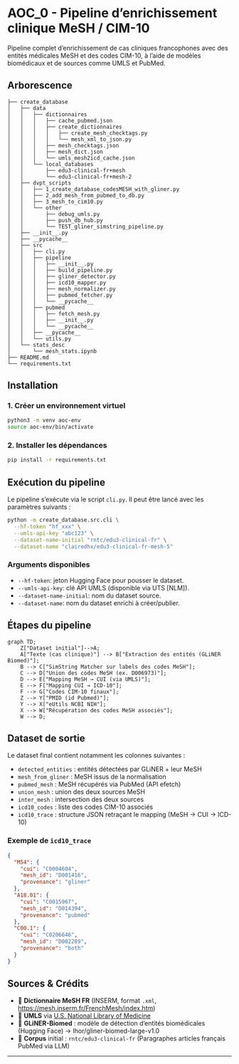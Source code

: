 # AOC_0 - Pipeline d’enrichissement clinique MeSH / CIM-10

Pipeline complet d’enrichissement de cas cliniques francophones avec des entités médicales MeSH et des codes CIM-10, à l’aide de modèles biomédicaux et de sources comme UMLS et PubMed.

## Arborescence 

```text
├── create_database
│   ├── data
│   │   ├── dictionnaires
│   │   │   ├── cache_pubmed.json
│   │   │   ├── create_dictionnaires
│   │   │   │   ├── create_mesh_checktags.py
│   │   │   │   └── mesh_xml_to_json.py
│   │   │   ├── mesh_checktags.json
│   │   │   ├── mesh_dict.json
│   │   │   └── umls_mesh2icd_cache.json
│   │   └── local_databases
│   │       ├── edu3-clinical-fr+mesh
│   │       └── edu3-clinical-fr+mesh-2
│   ├── dvpt_scripts
│   │   ├── 1_create_database_codesMESH_with_gliner.py
│   │   ├── 2_add_mesh_from_pubmed_to_db.py
│   │   ├── 3_mesh_to_cim10.py
│   │   └── other
│   │       ├── debug_umls.py
│   │       ├── push_db_hub.py
│   │       └── TEST_gliner_simstring_pipeline.py
│   ├── __init__.py
│   ├── __pycache__
│   ├── src
│   │   ├── cli.py
│   │   ├── pipeline
│   │   │   ├── __init__.py
│   │   │   ├── build_pipeline.py
│   │   │   ├── gliner_detector.py
│   │   │   ├── icd10_mapper.py
│   │   │   ├── mesh_normalizer.py
│   │   │   ├── pubmed_fetcher.py
│   │   │   └── __pycache__
│   │   ├── pubmed
│   │   │   ├── fetch_mesh.py
│   │   │   ├── __init__.py
│   │   │   └── __pycache__
│   │   ├── __pycache__
│   │   └── utils.py
│   └── stats_desc
│       └── mesh_stats.ipynb
├── README.md
└── requirements.txt
```




## Installation

### 1. Créer un environnement virtuel

```bash
python3 -m venv aoc-env
source aoc-env/bin/activate
```

### 2. Installer les dépendances

```bash
pip install -r requirements.txt
```

## Exécution du pipeline

Le pipeline s’exécute via le script `cli.py`. Il peut être lancé avec les paramètres suivants :

```bash
python -m create_database.src.cli \
  --hf-token "hf_xxx" \
  --umls-api-key "abc123" \
  --dataset-name-initial "rntc/edu3-clinical-fr" \
  --dataset-name "clairedhx/edu3-clinical-fr-mesh-5"
```

### Arguments disponibles

* `--hf-token`: jeton Hugging Face pour pousser le dataset.
* `--umls-api-key`: clé API UMLS (disponible via UTS \[NLM]).
* `--dataset-name-initial`: nom du dataset source.
* `--dataset-name`: nom du dataset enrichi à créer/publier.

## Étapes du pipeline

```mermaid
graph TD;
    Z["Dataset initial"]-->A;
    A["Texte (cas clinique)"] --> B["Extraction des entités (GLiNER Biomed)"];
    B --> C["SimString Matcher sur labels des codes MeSH"];
    C --> D["Union des codes MeSH (ex. D006973)"];
    D --> E["Mapping MeSH → CUI (via UMLS)"];
    E --> F["Mapping CUI → ICD-10"];
    F --> G["Codes CIM-10 finaux"];
    Z --> Y["PMID (id Pubmed)"];
    Y --> X["eUtils NCBI NIH"];
    X --> W["Récupération des codes MeSH associés"];
    W --> D;
```

## Dataset de sortie

Le dataset final contient notamment les colonnes suivantes :

* `detected_entities` : entités détectées par GLiNER + leur MeSH
* `mesh_from_gliner` : MeSH issus de la normalisation
* `pubmed_mesh` : MeSH récupérés via PubMed (API efetch)
* `union_mesh` : union des deux sources MeSH
* `inter_mesh` : intersection des deux sources
* `icd10_codes` : liste des codes CIM-10 associés
* `icd10_trace` : structure JSON retraçant le mapping (MeSH → CUI → ICD-10)

### Exemple de `icd10_trace`

```json
{
  "M54": {
    "cui": "C0004604",
    "mesh_id": "D001416",
    "provenance": "gliner"
  },
  "A18.01": {
    "cui": "C0015967",
    "mesh_id": "D014394",
    "provenance": "pubmed"
  },
  "C00.1": {
    "cui": "C0206646",
    "mesh_id": "D002289",
    "provenance": "both"
  }
}
```

## Sources & Crédits

* 🧾 **Dictionnaire MeSH FR** (INSERM, format `.xml`, https://mesh.inserm.fr/FrenchMesh/index.htm)
* 🧠 **UMLS** via [U.S. National Library of Medicine](https://uts.nlm.nih.gov/)
* 🤖 **GLiNER-Biomed** : modèle de détection d’entités biomédicales (Hugging Face) -> Ihor/gliner-biomed-large-v1.0
* 📘 **Corpus** initial : `rntc/edu3-clinical-fr` (Paragraphes articles français PubMed via LLM)

---


